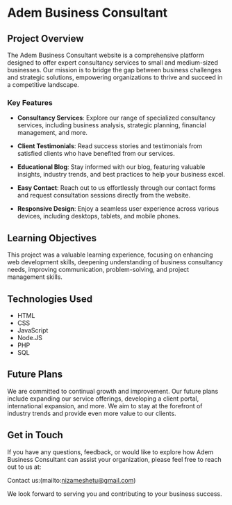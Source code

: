 # Adem Business Consultant

## Project Overview

The Adem Business Consultant website is a comprehensive platform designed to offer expert consultancy services to small and medium-sized businesses. Our mission is to bridge the gap between business challenges and strategic solutions, empowering organizations to thrive and succeed in a competitive landscape.

### Key Features

- **Consultancy Services**: Explore our range of specialized consultancy services, including business analysis, strategic planning, financial management, and more.

- **Client Testimonials**: Read success stories and testimonials from satisfied clients who have benefited from our services.

- **Educational Blog**: Stay informed with our blog, featuring valuable insights, industry trends, and best practices to help your business excel.

- **Easy Contact**: Reach out to us effortlessly through our contact forms and request consultation sessions directly from the website.

- **Responsive Design**: Enjoy a seamless user experience across various devices, including desktops, tablets, and mobile phones.

## Learning Objectives

This project was a valuable learning experience, focusing on enhancing web development skills, deepening understanding of business consultancy needs, improving communication, problem-solving, and project management skills. 

## Technologies Used

- HTML
- CSS
- JavaScript
- Node.JS
- PHP
- SQL

## Future Plans

We are committed to continual growth and improvement. Our future plans include expanding our service offerings, developing a client portal, international expansion, and more. We aim to stay at the forefront of industry trends and provide even more value to our clients.

## Get in Touch

If you have any questions, feedback, or would like to explore how Adem Business Consultant can assist your organization, please feel free to reach out to us at:

Contact us:(mailto:nizameshetu@gmail.com)

We look forward to serving you and contributing to your business success.
